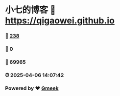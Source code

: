 # 小七的博客 :link: https://qigaowei.github.io 
### :page_facing_up: [238](https://qigaowei.github.io/tag.html) 
### :speech_balloon: 0 
### :hibiscus: 69965 
### :alarm_clock: 2025-04-06 14:07:42 
### Powered by :heart: [Gmeek](https://github.com/Meekdai/Gmeek)
